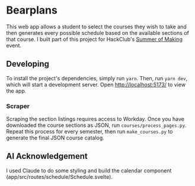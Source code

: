 # Bearplans

This web app allows a student to select the courses they wish to take and then generates every possible schedule based on the available sections of that course. I built part of this project for HackClub's [Summer of Making](https://summer.hackclub.com) event.

## Developing

To install the project's dependencies, simply run `yarn`. Then, run `yarn dev`, which will start a development server. Open [http://localhost:5173/](http://localhost:5173/) to view the app.

### Scraper

Scraping the section listings requires access to Workday. Once you have downloaded the course sections as JSON, run `courses/process_pages.py`. Repeat this process for every semester, then run `make_courses.py` to generate the final JSON course catalog.

## AI Acknowledgement

I used Claude to do some styling and build the calendar component (app/src/routes/schedule/Schedule.svelte).
